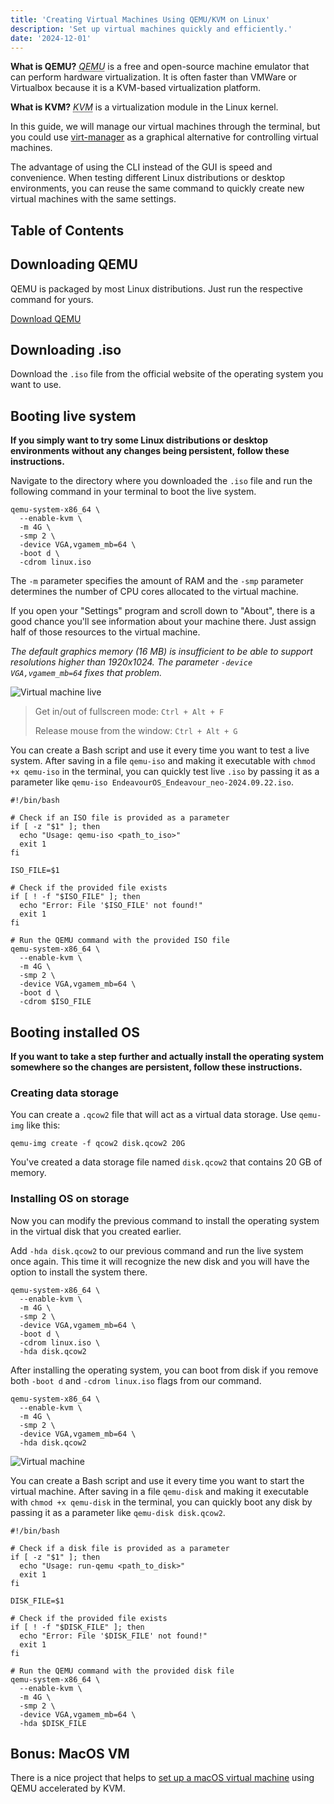 ```yaml
---
title: 'Creating Virtual Machines Using QEMU/KVM on Linux'
description: 'Set up virtual machines quickly and efficiently.'
date: '2024-12-01'
---
```


**What is QEMU?** <dfn><abbr title="Quick EMUlator">QEMU</abbr></dfn> is a free and open-source machine emulator that can perform hardware virtualization. It is often faster than VMWare or Virtualbox because it is a KVM-based virtualization platform.

**What is KVM?** <dfn><abbr title="Kernel-based Virtual Machine">KVM</abbr></dfn> is a virtualization module in the Linux kernel.

In this guide, we will manage our virtual machines through the terminal, but you could use [virt-manager](https://virt-manager.org/) as a graphical alternative for controlling virtual machines.

The advantage of using the CLI instead of the GUI is speed and convenience. When testing different Linux distributions or desktop environments, you can reuse the same command to quickly create new virtual machines with the same settings.

## Table of Contents

## Downloading QEMU

QEMU is packaged by most Linux distributions. Just run the respective command for yours.

[Download QEMU](https://www.qemu.org/download/#linux/)

## Downloading .iso

Download the `.iso` file from the official website of the operating system you want to use.

## Booting live system

**If you simply want to try some Linux distributions or desktop environments without any changes being persistent, follow these instructions.**

Navigate to the directory where you downloaded the `.iso` file and run the following command in your terminal to boot the live system.

```bash[class="command-line"]
qemu-system-x86_64 \
  --enable-kvm \
  -m 4G \
  -smp 2 \
  -device VGA,vgamem_mb=64 \
  -boot d \
  -cdrom linux.iso
```

The `-m` parameter specifies the amount of RAM and the `-smp` parameter determines the number of CPU cores allocated to the virtual machine.

If you open your "Settings" program and scroll down to "About", there is a good chance you'll see information about your machine there. Just assign half of those resources to the virtual machine.

_The default graphics memory (16 MB) is insufficient to be able to support resolutions higher than 1920x1024. The parameter `-device VGA,vgamem_mb=64` fixes that problem._

![Virtual machine live](/images/creating-virtual-machines-using-qemu-kvm/linux-live.jpg)

> Get in/out of fullscreen mode: `Ctrl + Alt + F`
>
> Release mouse from the window: `Ctrl + Alt + G`

You can create a Bash script and use it every time you want to test a live system. After saving in a file `qemu-iso` and making it executable with `chmod +x qemu-iso` in the terminal, you can quickly test live `.iso` by passing it as a parameter like `qemu-iso EndeavourOS_Endeavour_neo-2024.09.22.iso`.

```bash[class="line-numbers"]
#!/bin/bash

# Check if an ISO file is provided as a parameter
if [ -z "$1" ]; then
  echo "Usage: qemu-iso <path_to_iso>"
  exit 1
fi

ISO_FILE=$1

# Check if the provided file exists
if [ ! -f "$ISO_FILE" ]; then
  echo "Error: File '$ISO_FILE' not found!"
  exit 1
fi

# Run the QEMU command with the provided ISO file
qemu-system-x86_64 \
  --enable-kvm \
  -m 4G \
  -smp 2 \
  -device VGA,vgamem_mb=64 \
  -boot d \
  -cdrom $ISO_FILE
```

## Booting installed OS

**If you want to take a step further and actually install the operating system somewhere so the changes are persistent, follow these instructions.**

### Creating data storage

You can create a `.qcow2` file that will act as a virtual data storage. Use `qemu-img` like this:

```bash[class="command-line"]
qemu-img create -f qcow2 disk.qcow2 20G
```

You've created a data storage file named `disk.qcow2` that contains 20 GB of memory.

### Installing OS on storage

Now you can modify the previous command to install the operating system in the virtual disk that you created earlier.

Add `-hda disk.qcow2` to our previous command and run the live system once again. This time it will recognize the new disk and you will have the option to install the system there.

```bash[class="command-line"]
qemu-system-x86_64 \
  --enable-kvm \
  -m 4G \
  -smp 2 \
  -device VGA,vgamem_mb=64 \
  -boot d \
  -cdrom linux.iso \
  -hda disk.qcow2
```

After installing the operating system, you can boot from disk if you remove both `-boot d` and `-cdrom linux.iso` flags from our command.

```bash[class="command-line"]
qemu-system-x86_64 \
  --enable-kvm \
  -m 4G \
  -smp 2 \
  -device VGA,vgamem_mb=64 \
  -hda disk.qcow2
```

![Virtual machine](/images/creating-virtual-machines-using-qemu-kvm/linux.jpg)

You can create a Bash script and use it every time you want to start the virtual machine. After saving in a file `qemu-disk` and making it executable with `chmod +x qemu-disk` in the terminal, you can quickly boot any disk by passing it as a parameter like `qemu-disk disk.qcow2`.

```bash[class="line-numbers"]
#!/bin/bash

# Check if a disk file is provided as a parameter
if [ -z "$1" ]; then
  echo "Usage: run-qemu <path_to_disk>"
  exit 1
fi

DISK_FILE=$1

# Check if the provided file exists
if [ ! -f "$DISK_FILE" ]; then
  echo "Error: File '$DISK_FILE' not found!"
  exit 1
fi

# Run the QEMU command with the provided disk file
qemu-system-x86_64 \
  --enable-kvm \
  -m 4G \
  -smp 2 \
  -device VGA,vgamem_mb=64 \
  -hda $DISK_FILE
```

## Bonus: MacOS VM

There is a nice project that helps to [set up a macOS virtual machine](https://github.com/foxlet/macOS-Simple-KVM) using QEMU accelerated by KVM.
